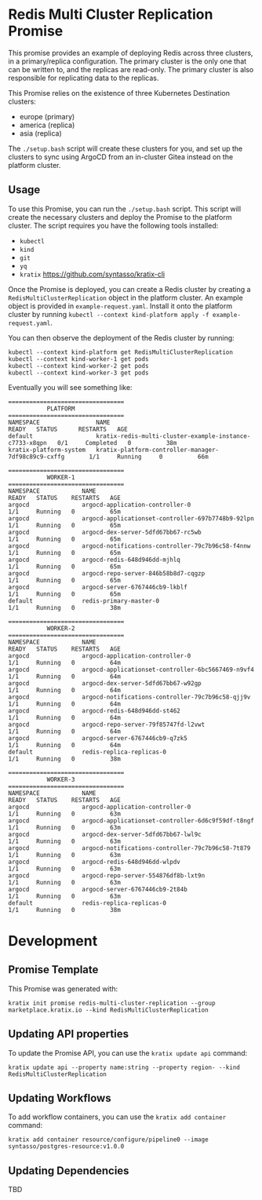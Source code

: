 # Redis Multi Cluster Replication Promise
This promise provides an example of deploying Redis across three clusters, in a
primary/replica configuration. The primary cluster is the only one that can be
written to, and the replicas are read-only. The primary cluster is also
responsible for replicating data to the replicas.

This Promise relies on the existence of three Kubernetes Destination clusters:
- europe (primary)
- america (replica)
- asia (replica)

The `./setup.bash` script will create these clusters for you, and set up the
clusters to sync using ArgoCD from an in-cluster Gitea instead on the platform
cluster.

## Usage
To use this Promise, you can run the `./setup.bash` script. This script will
create the necessary clusters and deploy the Promise to the platform cluster.
The script requires you have the following tools installed:
- `kubectl`
- `kind`
- `git`
- `yq`
- `kratix` https://github.com/syntasso/kratix-cli

Once the Promise is deployed, you can create a Redis cluster by creating a
`RedisMultiClusterReplication` object in the platform cluster. An example object
is provided in `example-request.yaml`. Install it onto the platform cluster by
running `kubectl --context kind-platform apply -f example-request.yaml`.

You can then observe the deployment of the Redis cluster by running:
```
kubectl --context kind-platform get RedisMultiClusterReplication
kubectl --context kind-worker-1 get pods
kubectl --context kind-worker-2 get pods
kubectl --context kind-worker-3 get pods
```

Eventually you will see something like:
```
=================================
           PLATFORM
=================================
NAMESPACE                NAME                                                      READY   STATUS      RESTARTS   AGE
default                  kratix-redis-multi-cluster-example-instance-c7733-x8qpn   0/1     Completed   0          38m
kratix-platform-system   kratix-platform-controller-manager-7df98c89c9-cxffg       1/1     Running     0          66m

=================================
           WORKER-1
=================================
NAMESPACE            NAME                                                READY   STATUS    RESTARTS   AGE
argocd               argocd-application-controller-0                     1/1     Running   0          65m
argocd               argocd-applicationset-controller-697b7748b9-92lpn   1/1     Running   0          65m
argocd               argocd-dex-server-5dfd67bb67-rc5wb                  1/1     Running   0          65m
argocd               argocd-notifications-controller-79c7b96c58-f4nnw    1/1     Running   0          65m
argocd               argocd-redis-648d946dd-mjhlq                        1/1     Running   0          65m
argocd               argocd-repo-server-846b58b8d7-cqgzp                 1/1     Running   0          65m
argocd               argocd-server-6767446cb9-lkblf                      1/1     Running   0          65m
default              redis-primary-master-0                              1/1     Running   0          38m

=================================
           WORKER-2
=================================
NAMESPACE            NAME                                                READY   STATUS    RESTARTS   AGE
argocd               argocd-application-controller-0                     1/1     Running   0          64m
argocd               argocd-applicationset-controller-6bc5667469-n9vf4   1/1     Running   0          64m
argocd               argocd-dex-server-5dfd67bb67-w92gp                  1/1     Running   0          64m
argocd               argocd-notifications-controller-79c7b96c58-qjj9v    1/1     Running   0          64m
argocd               argocd-redis-648d946dd-st462                        1/1     Running   0          64m
argocd               argocd-repo-server-79f85747fd-l2vwt                 1/1     Running   0          64m
argocd               argocd-server-6767446cb9-q7zk5                      1/1     Running   0          64m
default              redis-replica-replicas-0                            1/1     Running   0          38m

=================================
           WORKER-3
=================================
NAMESPACE            NAME                                                READY   STATUS    RESTARTS   AGE
argocd               argocd-application-controller-0                     1/1     Running   0          63m
argocd               argocd-applicationset-controller-6d6c9f59df-t8ngf   1/1     Running   0          63m
argocd               argocd-dex-server-5dfd67bb67-lwl9c                  1/1     Running   0          63m
argocd               argocd-notifications-controller-79c7b96c58-7t879    1/1     Running   0          63m
argocd               argocd-redis-648d946dd-wlpdv                        1/1     Running   0          63m
argocd               argocd-repo-server-554876df8b-lxt9n                 1/1     Running   0          63m
argocd               argocd-server-6767446cb9-2t84b                      1/1     Running   0          63m
default              redis-replica-replicas-0                            1/1     Running   0          38m
```

# Development

## Promise Template
This Promise was generated with:

```
kratix init promise redis-multi-cluster-replication --group marketplace.kratix.io --kind RedisMultiClusterReplication
```

## Updating API properties

To update the Promise API, you can use the `kratix update api` command:

```
kratix update api --property name:string --property region- --kind RedisMultiClusterReplication
```

## Updating Workflows

To add workflow containers, you can use the `kratix add container` command:

```
kratix add container resource/configure/pipeline0 --image syntasso/postgres-resource:v1.0.0
```

## Updating Dependencies

TBD
